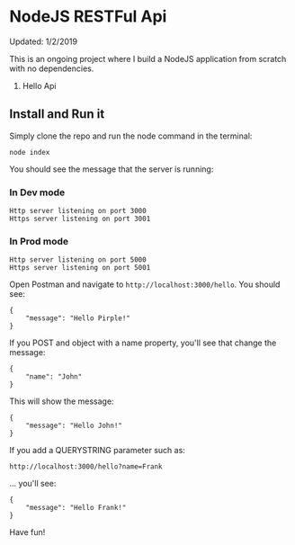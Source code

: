 # NodeJS RESTFul Api

Updated: 1/2/2019

This is an ongoing project where I build a NodeJS application from scratch with no dependencies.

1. Hello Api

## Install and Run it
Simply clone the repo and run the node command in the terminal:

    node index

You should see the message that the server is running:

### In Dev mode

    Http server listening on port 3000
    Https server listening on port 3001

### In Prod mode

    Http server listening on port 5000
    Https server listening on port 5001

Open Postman and navigate to `http://localhost:3000/hello`.  You should see:

    {
        "message": "Hello Pirple!"
    }

If you POST and object with a name property, you'll see that change the message:

    {
        "name": "John"
    }

This will show the message:

    {
        "message": "Hello John!"
    }

If you add a QUERYSTRING parameter such as:

    http://localhost:3000/hello?name=Frank

... you'll see:

    {
        "message": "Hello Frank!"
    }

Have fun!
